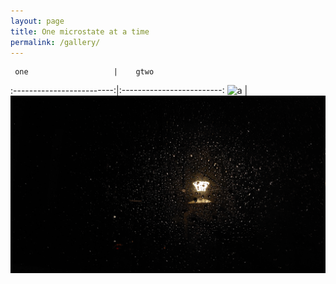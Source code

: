 ```yaml
---
layout: page
title: One microstate at a time
permalink: /gallery/
---
```


     one                   |    gtwo
:-------------------------:|:-------------------------:
![a](images/20230516_182936.jpg)   |  ![b](images/20230724_203442.jpg)
